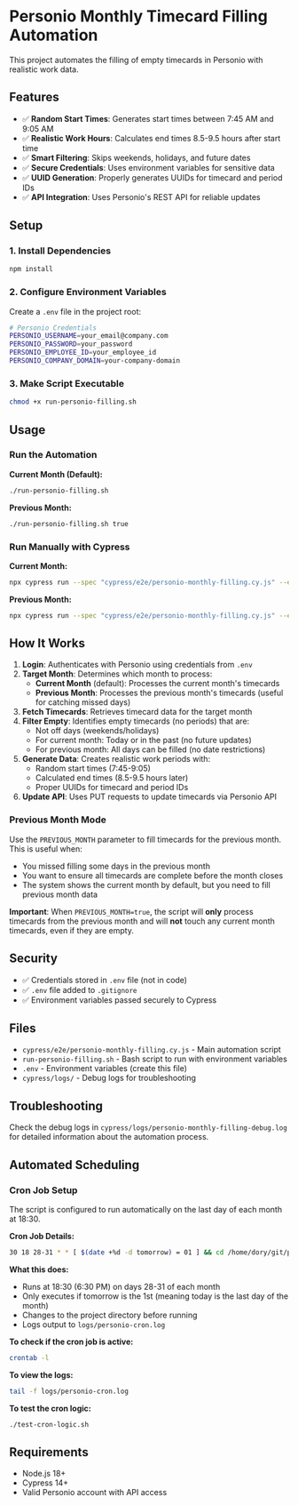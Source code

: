 # Personio Monthly Timecard Filling Automation

This project automates the filling of empty timecards in Personio with realistic work data.

## Features

- ✅ **Random Start Times**: Generates start times between 7:45 AM and 9:05 AM
- ✅ **Realistic Work Hours**: Calculates end times 8.5-9.5 hours after start time
- ✅ **Smart Filtering**: Skips weekends, holidays, and future dates
- ✅ **Secure Credentials**: Uses environment variables for sensitive data
- ✅ **UUID Generation**: Properly generates UUIDs for timecard and period IDs
- ✅ **API Integration**: Uses Personio's REST API for reliable updates

## Setup

### 1. Install Dependencies
```bash
npm install
```

### 2. Configure Environment Variables
Create a `.env` file in the project root:
```bash
# Personio Credentials
PERSONIO_USERNAME=your_email@company.com
PERSONIO_PASSWORD=your_password
PERSONIO_EMPLOYEE_ID=your_employee_id
PERSONIO_COMPANY_DOMAIN=your-company-domain
```

### 3. Make Script Executable
```bash
chmod +x run-personio-filling.sh
```

## Usage

### Run the Automation

**Current Month (Default):**
```bash
./run-personio-filling.sh
```

**Previous Month:**
```bash
./run-personio-filling.sh true
```

### Run Manually with Cypress

**Current Month:**
```bash
npx cypress run --spec "cypress/e2e/personio-monthly-filling.cy.js" --env PREVIOUS_MONTH=false --headed
```

**Previous Month:**
```bash
npx cypress run --spec "cypress/e2e/personio-monthly-filling.cy.js" --env PREVIOUS_MONTH=true --headed
```

## How It Works

1. **Login**: Authenticates with Personio using credentials from `.env`
2. **Target Month**: Determines which month to process:
   - **Current Month** (default): Processes the current month's timecards
   - **Previous Month**: Processes the previous month's timecards (useful for catching missed days)
3. **Fetch Timecards**: Retrieves timecard data for the target month
4. **Filter Empty**: Identifies empty timecards (no periods) that are:
   - Not off days (weekends/holidays)
   - For current month: Today or in the past (no future updates)
   - For previous month: All days can be filled (no date restrictions)
5. **Generate Data**: Creates realistic work periods with:
   - Random start times (7:45-9:05)
   - Calculated end times (8.5-9.5 hours later)
   - Proper UUIDs for timecard and period IDs
6. **Update API**: Uses PUT requests to update timecards via Personio API

### Previous Month Mode
Use the `PREVIOUS_MONTH` parameter to fill timecards for the previous month. This is useful when:
- You missed filling some days in the previous month
- You want to ensure all timecards are complete before the month closes
- The system shows the current month by default, but you need to fill previous month data

**Important**: When `PREVIOUS_MONTH=true`, the script will **only** process timecards from the previous month and will **not** touch any current month timecards, even if they are empty.

## Security

- ✅ Credentials stored in `.env` file (not in code)
- ✅ `.env` file added to `.gitignore`
- ✅ Environment variables passed securely to Cypress

## Files

- `cypress/e2e/personio-monthly-filling.cy.js` - Main automation script
- `run-personio-filling.sh` - Bash script to run with environment variables
- `.env` - Environment variables (create this file)
- `cypress/logs/` - Debug logs for troubleshooting

## Troubleshooting

Check the debug logs in `cypress/logs/personio-monthly-filling-debug.log` for detailed information about the automation process.

## Automated Scheduling

### Cron Job Setup
The script is configured to run automatically on the last day of each month at 18:30.

**Cron Job Details:**
```bash
30 18 28-31 * * [ $(date +%d -d tomorrow) = 01 ] && cd /home/dory/git/personio-automation && ./run-personio-filling.sh >> logs/personio-cron.log 2>&1
```

**What this does:**
- Runs at 18:30 (6:30 PM) on days 28-31 of each month
- Only executes if tomorrow is the 1st (meaning today is the last day of the month)
- Changes to the project directory before running
- Logs output to `logs/personio-cron.log`

**To check if the cron job is active:**
```bash
crontab -l
```

**To view the logs:**
```bash
tail -f logs/personio-cron.log
```

**To test the cron logic:**
```bash
./test-cron-logic.sh
```

## Requirements

- Node.js 18+
- Cypress 14+
- Valid Personio account with API access 